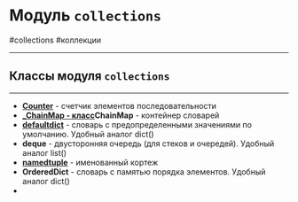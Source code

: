# Модуль `collections`
#collections #коллекции
***
## Классы модуля `collections`
***
- **[Counter](_Counter%20-%20класс.md)** - счетчик элементов последовательности
- **[_ChainMap - класс](_ChainMap%20-%20класс.md)ChainMap** - контейнер словарей
- **[defaultdict](defaultdict%20-%20класс.md)** - словарь с предопределенными значениями по умолчанию. Удобный аналог dict()
- **deque** - двусторонняя очередь (для стеков и очередей). Удобный аналог list()
- **[namedtuple](namedtuple%20-%20класс.md)** - именованный кортеж
- **OrderedDict** - словарь с памятью порядка элементов. Удобный аналог dict()
- 